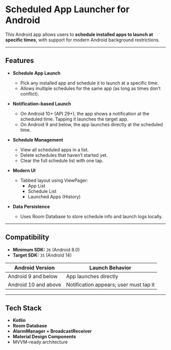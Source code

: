 # Scheduled App Launcher for Android

This Android app allows users to **schedule installed apps to launch at specific times**, with support for modern Android background restrictions.

---

## Features

-  **Schedule App Launch**
    - Pick any installed app and schedule it to launch at a specific time.
    - Allows multiple schedules for the same app (as long as times don’t conflict).

-  **Notification-based Launch**
    - On Android 10+ (API 29+), the app shows a notification at the scheduled time. Tapping it launches the target app.
    - On Android 9 and below, the app launches directly at the scheduled time.

- **Schedule Management**
    - View all scheduled apps in a list.
    - Delete schedules that haven’t started yet.
    - Clear the full schedule list with one tap.

- **Modern UI**
    - Tabbed layout using ViewPager:
        - App List
        - Schedule List
        - Launched Apps (History)

- **Data Persistence**
    - Uses Room Database to store schedule info and launch logs locally.

---

## Compatibility

- **Minimum SDK:** `26` (Android 8.0)
- **Target SDK:** `35` (Android 14)

| Android Version        | Launch Behavior                         |
|------------------------|------------------------------------------|
| Android 9 and below    | App launches directly                    |
| Android 10 and above   | Notification appears; user must tap it   |

---

## Tech Stack

-  **Kotlin**
-  **Room Database**
-  **AlarmManager + BroadcastReceiver**
-  **Material Design Components**
-  MVVM-ready architecture

